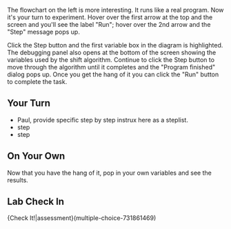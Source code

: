 
The flowchart on the left is more interesting. It runs like a real program. Now it's your turn to experiment. Hover over the first arrow at the top and the screen and you'll see the label "Run"; hover over the 2nd arrow and the "Step" message pops up.

Click the Step button and the first variable box in the diagram is highlighted. The debugging panel also opens at the bottom of the screen showing the variables used by the shift algorithm. Continue to click the Step button to move through the algorithm until it completes and the "Program finished" dialog pops up. Once you get the hang of it you can click the "Run" button to complete the task.

## Your Turn
 - Paul, provide specific step by step instrux here as a steplist.
 - step
 - step
 
 ## On Your Own
 Now that you have the hang of it, pop in your own variables and see the results.

## Lab Check In

{Check It!|assessment}(multiple-choice-731861469)



